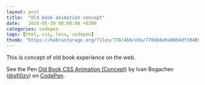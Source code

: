 ```yaml
---
layout: post
title:  "Old book animation concept"
date:   2016-05-30 00:00:00 +0300
categories: codepen
tags: [html, css, less, codepen]
thumb: "https://habrastorage.org/files/770/4b6/e9a/7704b6e9a0084df39400e5dc433fe6db.png"
---
```


This is concept of old book experience on the web.  

<p data-height="700" data-theme-id="light" data-slug-hash="ezYLgz" data-default-tab="result" data-user="sfi0zy" data-embed-version="2" class="codepen">See the Pen <a href="http://codepen.io/sfi0zy/pen/ezYLgz/">Old Book CSS Animation (Concept)</a> by Ivan Bogachev (<a href="http://codepen.io/sfi0zy">@sfi0zy</a>) on <a href="http://codepen.io">CodePen</a>.</p>
<script async src="//assets.codepen.io/assets/embed/ei.js"></script>

[demo-on-codepen]: http://codepen.io/sfi0zy/pen/ezYLgz

